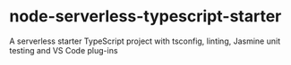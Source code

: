 # node-serverless-typescript-starter
A serverless starter TypeScript project with tsconfig, linting, Jasmine unit testing and VS Code plug-ins
